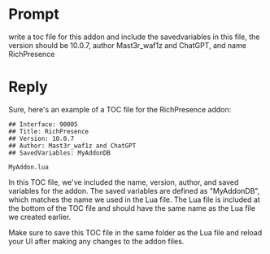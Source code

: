 # Prompt
write a toc file for this addon and include the savedvariables in this file, the version should be 10.0.7, author Mast3r_waf1z and ChatGPT, and name RichPresence
# Reply
Sure, here's an example of a TOC file for the RichPresence addon:
```shell
## Interface: 90005
## Title: RichPresence
## Version: 10.0.7
## Author: Mast3r_waf1z and ChatGPT
## SavedVariables: MyAddonDB

MyAddon.lua
```
In this TOC file, we've included the name, version, author, and saved variables for the addon. The saved variables are defined as "MyAddonDB", which matches the name we used in the Lua file. The Lua file is included at the bottom of the TOC file and should have the same name as the Lua file we created earlier.

Make sure to save this TOC file in the same folder as the Lua file and reload your UI after making any changes to the addon files.
